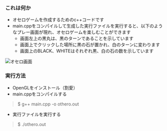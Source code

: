 

### これは何か
- オセロゲームを作成するためのc++コードです
- main.cppをコンパイルして生成した実行ファイルを実行すると、以下のようなプレー画面が現れ、オセロゲームを楽しむことができます
	- 画面左上の黒丸は、黒のターンであることを示しています
	- 画面上でクリックした場所に黒の石が置かれ、白のターンに変わります
	- 画面上のBLACK、WHITEはそれぞれ黒、白の石の数を示しています

![オセロ画面](http://drive.google.com/uc?export=view&id=1P_cAYwxzamal5cBqocgq9BQkNOUpD4V9)

### 実行方法
- OpenGLをインストール（割愛）
- main.cppをコンパイルする
>$ g++ main.cpp -o othero.out
- 実行ファイルを実行する
> $ ./othero.out
<!--stackedit_data:
eyJoaXN0b3J5IjpbLTIwMDk5NjMyMiwtNzk5NzI4NjQ0LDI1NT
IzNDg5OSwtODUwMTkwODU3LDczMDk5ODExNl19
-->